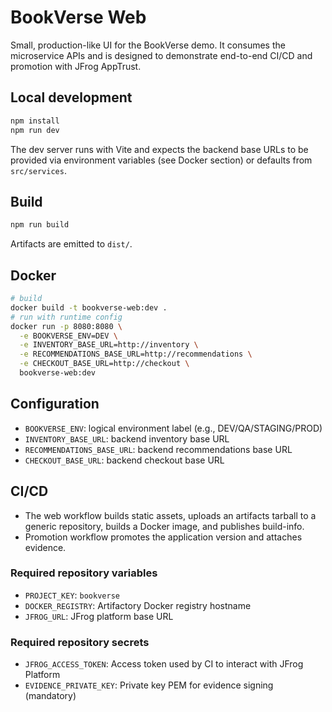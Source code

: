 # BookVerse Web

Small, production-like UI for the BookVerse demo. It consumes the microservice
APIs and is designed to demonstrate end-to-end CI/CD and promotion with
JFrog AppTrust.

## Local development

```bash
npm install
npm run dev
```

The dev server runs with Vite and expects the backend base URLs to be provided
via environment variables (see Docker section) or defaults from `src/services`.

## Build

```bash
npm run build
```

Artifacts are emitted to `dist/`.

## Docker

```bash
# build
docker build -t bookverse-web:dev .
# run with runtime config
docker run -p 8080:8080 \
  -e BOOKVERSE_ENV=DEV \
  -e INVENTORY_BASE_URL=http://inventory \
  -e RECOMMENDATIONS_BASE_URL=http://recommendations \
  -e CHECKOUT_BASE_URL=http://checkout \
  bookverse-web:dev
```

## Configuration

- `BOOKVERSE_ENV`: logical environment label (e.g., DEV/QA/STAGING/PROD)
- `INVENTORY_BASE_URL`: backend inventory base URL
- `RECOMMENDATIONS_BASE_URL`: backend recommendations base URL
- `CHECKOUT_BASE_URL`: backend checkout base URL

## CI/CD

- The web workflow builds static assets, uploads an artifacts tarball to a
  generic repository, builds a Docker image, and publishes build-info.
- Promotion workflow promotes the application version and attaches evidence.

### Required repository variables

- `PROJECT_KEY`: `bookverse`
- `DOCKER_REGISTRY`: Artifactory Docker registry hostname
- `JFROG_URL`: JFrog platform base URL

### Required repository secrets

- `JFROG_ACCESS_TOKEN`: Access token used by CI to interact with JFrog Platform
- `EVIDENCE_PRIVATE_KEY`: Private key PEM for evidence signing (mandatory)
